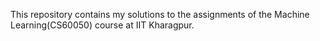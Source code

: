 This repository contains my solutions to the assignments of the Machine Learning(CS60050) course at IIT Kharagpur.
